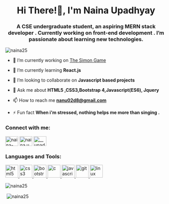 <h1 align="center">Hi There!👋, I'm Naina Upadhyay</h1>
<h3 align="center">A CSE undergraduate student, an aspiring MERN stack developer . Currently working on front-end development . I’m passionate about learning new technologies.</h3>

<p align="left"> <img src="https://komarev.com/ghpvc/?username=naina25" alt="naina25" /> </p>

- 🔭 I’m currently working on [The Simon Game](https://github.com/naina25/SimonGame)

- 🌱 I’m currently learning **React.js**

- 👯 I’m looking to collaborate on **Javascript based projects**

- 💬 Ask me about **HTML5 ,CSS3,Bootstrap 4,Javascript(ES6), Jquery**

- 📫 How to reach me **nanu02d8@gmail.com**

- ⚡ Fun fact **When i'm stressed, nothing helps me more than singing .**

<p align="left">
<h3 align="left">Connect with me:</h3>
<a href="https://linkedin.com/in/naina-upadhyay-5879641a0" target="blank"><img align="center" src="https://cdn.jsdelivr.net/npm/simple-icons@3.0.1/icons/linkedin.svg" alt="naina-upadhyay-5879641a0" height="30" width="40" /></a>
<a href="https://fb.com/naina.upadhyay.7902" target="blank"><img align="center" src="https://cdn.jsdelivr.net/npm/simple-icons@3.0.1/icons/facebook.svg" alt="naina.upadhyay.7902" height="30" width="40" /></a>
<a href="https://instagram.com/__upadhyay_naina__/?hl=en" target="blank"><img align="center" src="https://cdn.jsdelivr.net/npm/simple-icons@3.0.1/icons/instagram.svg" alt="__upadhyay_naina__/?hl=en" height="30" width="40" /></a>
</p>

<h3 align="left">Languages and Tools:</h3>
<p align="left"><a href="https://www.w3.org/html/" target="_blank"> <img src="https://devicons.github.io/devicon/devicon.git/icons/html5/html5-original-wordmark.svg" alt="html5" width="40" height="40"/> </a><a href="https://www.w3schools.com/css/" target="_blank"> <img src="https://devicons.github.io/devicon/devicon.git/icons/css3/css3-original-wordmark.svg" alt="css3" width="40" height="40"/> </a> <a href="https://getbootstrap.com" target="_blank"> <img src="https://devicons.github.io/devicon/devicon.git/icons/bootstrap/bootstrap-plain.svg" alt="bootstrap" width="40" height="40"/> </a> <a href="https://www.cprogramming.com/" target="_blank"> <img src="https://devicons.github.io/devicon/devicon.git/icons/c/c-original.svg" alt="c" width="40" height="40"/> </a><a href="https://developer.mozilla.org/en-US/docs/Web/JavaScript" target="_blank"> <img src="https://devicons.github.io/devicon/devicon.git/icons/javascript/javascript-original.svg" alt="javascript" width="40" height="40"/> </a> <a href="https://git-scm.com/" target="_blank"> <img src="https://www.vectorlogo.zone/logos/git-scm/git-scm-icon.svg" alt="git" width="40" height="40"/> </a> <a href="https://www.linux.org/" target="_blank"> <img src="https://devicons.github.io/devicon/devicon.git/icons/linux/linux-original.svg" alt="linux" width="40" height="40"/> </a> </p>

<p><img align="left" src="https://github-readme-stats.vercel.app/api/top-langs/?username=naina25&layout=compact" alt="naina25" /></p>
<br>


<p>&nbsp;<img align="center" src="https://github-readme-stats.vercel.app/api?username=naina25&show_icons=true&theme=tokyonight" alt="naina25" /></p>
